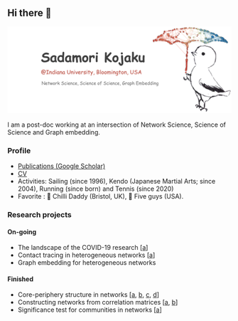## Hi there :bug:

<img src="https://github.com/skojaku/skojaku/blob/master/skojaku-welcome-top-image.png?raw=true" alt="banner that says Sadamori Kojaku - network science, science of science and graph embedding">

I am a post-doc working at an intersection of Network Science, Science of Science and Graph embedding.

### Profile
- [Publications (Google Scholar)](https://scholar.google.com/citations?user=IyWt4R4AAAAJ&hl=en)
- [CV](https://github.com/skojaku/skojaku-cv/blob/master/current/cv-sadamori-kojaku.pdf?raw=true)
- Activities: Sailing (since 1996), Kendo (Japanese Martial Arts; since 2004), Running (since born) and Tennis (since 2020)
- Favorite : :ramen: Chilli Daddy  (Bristol, UK), :hamburger: Five guys (USA).

### Research projects
#### On-going
- The landscape of the COVID-19 research [[a](https://cadre.iu.edu/work-with-us/rcsc-program)]
- Contact tracing in heterogeneous networks [[a](https://arxiv.org/abs/2005.02362)]
- Graph embedding for heterogeneous networks 

#### Finished
- Core-periphery structure in networks [[a](https://journals.aps.org/pre/abstract/10.1103/PhysRevE.96.052313), [b](https://iopscience.iop.org/article/10.1088/1367-2630/aab547/meta), [c](https://www.nature.com/articles/s41598-018-35922-2), [d](https://livrepository.liverpool.ac.uk/3020274/1/solving-feature-sparseness.pdf)]
- Constructing networks from correlation matrices [[a](https://journals.aps.org/pre/abstract/10.1103/PhysRevE.98.012312), [b](https://royalsocietypublishing.org/doi/full/10.1098/rspa.2019.0578)]
- Significance test for communities in networks [[a](https://www.nature.com/articles/s41598-018-25560-z)]
